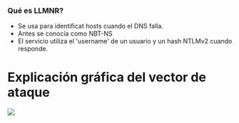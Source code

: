 ### Qué es LLMNR?

- Se usa para identificat hosts cuando el DNS falla.
- Antes se conocía como NBT-NS
- El servicio utiliza el 'username' de un usuario y un hash NTLMv2 cuando responde.

# Explicación gráfica del vector de ataque

<img src="https://i.imgur.com/QQokhLx.png" />
